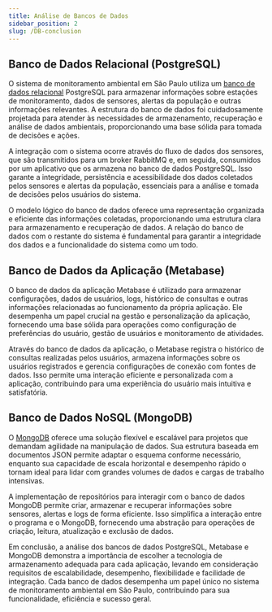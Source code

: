 ```yaml
---
title: Análise de Bancos de Dados
sidebar_position: 2
slug: /DB-conclusion
---
```


## Banco de Dados Relacional (PostgreSQL)

O sistema de monitoramento ambiental em São Paulo utiliza um [banco de dados relacional](https://inteli-college.github.io/2024-T0002-EC09-G04/database) PostgreSQL para armazenar informações sobre estações de monitoramento, dados de sensores, alertas da população e outras informações relevantes. A estrutura do banco de dados foi cuidadosamente projetada para atender às necessidades de armazenamento, recuperação e análise de dados ambientais, proporcionando uma base sólida para tomada de decisões e ações.

A integração com o sistema ocorre através do fluxo de dados dos sensores, que são transmitidos para um broker RabbitMQ e, em seguida, consumidos por um aplicativo que os armazena no banco de dados PostgreSQL. Isso garante a integridade, persistência e acessibilidade dos dados coletados pelos sensores e alertas da população, essenciais para a análise e tomada de decisões pelos usuários do sistema.

O modelo lógico do banco de dados oferece uma representação organizada e eficiente das informações coletadas, proporcionando uma estrutura clara para armazenamento e recuperação de dados. A relação do banco de dados com o restante do sistema é fundamental para garantir a integridade dos dados e a funcionalidade do sistema como um todo.

## Banco de Dados da Aplicação (Metabase)

O banco de dados da aplicação Metabase é utilizado para armazenar configurações, dados de usuários, logs, histórico de consultas e outras informações relacionadas ao funcionamento da própria aplicação. Ele desempenha um papel crucial na gestão e personalização da aplicação, fornecendo uma base sólida para operações como configuração de preferências do usuário, gestão de usuários e monitoramento de atividades.

Através do banco de dados da aplicação, o Metabase registra o histórico de consultas realizadas pelos usuários, armazena informações sobre os usuários registrados e gerencia configurações de conexão com fontes de dados. Isso permite uma interação eficiente e personalizada com a aplicação, contribuindo para uma experiência do usuário mais intuitiva e satisfatória.

## Banco de Dados NoSQL (MongoDB)

O [MongoDB](https://inteli-college.github.io/2024-T0002-EC09-G04/nosql-db) oferece uma solução flexível e escalável para projetos que demandam agilidade na manipulação de dados. Sua estrutura baseada em documentos JSON permite adaptar o esquema conforme necessário, enquanto sua capacidade de escala horizontal e desempenho rápido o tornam ideal para lidar com grandes volumes de dados e cargas de trabalho intensivas.

A implementação de repositórios para interagir com o banco de dados MongoDB permite criar, armazenar e recuperar informações sobre sensores, alertas e logs de forma eficiente. Isso simplifica a interação entre o programa e o MongoDB, fornecendo uma abstração para operações de criação, leitura, atualização e exclusão de dados.

Em conclusão, a análise dos bancos de dados PostgreSQL, Metabase e MongoDB demonstra a importância de escolher a tecnologia de armazenamento adequada para cada aplicação, levando em consideração requisitos de escalabilidade, desempenho, flexibilidade e facilidade de integração. Cada banco de dados desempenha um papel único no sistema de monitoramento ambiental em São Paulo, contribuindo para sua funcionalidade, eficiência e sucesso geral.